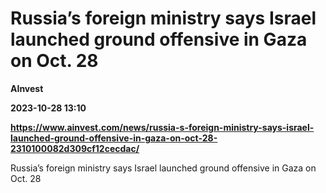 # Russia’s foreign ministry says Israel launched ground offensive in Gaza on Oct. 28
**AInvest**

**2023-10-28 13:10**

**https://www.ainvest.com/news/russia-s-foreign-ministry-says-israel-launched-ground-offensive-in-gaza-on-oct-28-2310100082d309cf12cecdac/**

Russia’s foreign ministry says Israel launched ground offensive in Gaza on Oct. 28